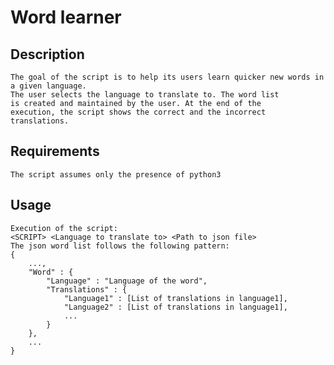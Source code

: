# Word learner

## Description
	The goal of the script is to help its users learn quicker new words in
	a given language.
	The user selects the language to translate to. The word list
	is created and maintained by the user. At the end of the
	execution, the script shows the correct and the incorrect
	translations.

## Requirements
	The script assumes only the presence of python3

## Usage
    Execution of the script:
	<SCRIPT> <Language to translate to> <Path to json file>
	The json word list follows the following pattern:
	{
		...,
		"Word" : {
			"Language" : "Language of the word",
			"Translations" : {
				"Language1" : [List of translations in language1],
				"Language2" : [List of translations in language1],
				...
			}
		},
		...
	}
